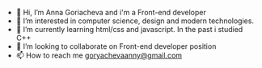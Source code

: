 - 👋 Hi, I’m Anna Goriacheva and i'm a Front-end developer
- 👀 I’m interested in computer science, design and modern technologies.
- 🌱 I’m currently learning html/css and javascript. In the past i studied C++
- 💞️ I’m looking to collaborate on Front-end developer position
- 📫 How to reach me goryachevaanny@gmail.com

<!---
AnnaGor88/AnnaGor88 is a ✨ special ✨ repository because its `README.md` (this file) appears on your GitHub profile.
You can click the Preview link to take a look at your changes.
--->
